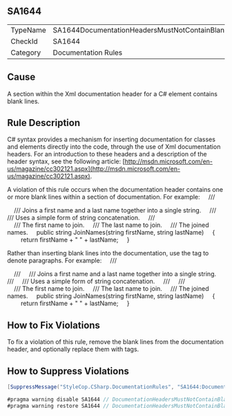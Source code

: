 ﻿## SA1644

<table>
<tr>
  <td>TypeName</td>
  <td>SA1644DocumentationHeadersMustNotContainBlankLines</td>
</tr>
<tr>
  <td>CheckId</td>
  <td>SA1644</td>
</tr>
<tr>
  <td>Category</td>
  <td>Documentation Rules</td>
</tr>
</table>

## Cause

A section within the Xml documentation header for a C# element contains blank lines.

## Rule Description

C# syntax provides a mechanism for inserting documentation for classes and elements directly into the code, through the use of Xml documentation headers. For an introduction to these headers and a description of the header syntax, see the following article: [http://msdn.microsoft.com/en-us/magazine/cc302121.aspx](http://msdn.microsoft.com/en-us/magazine/cc302121.aspx).

A violation of this rule occurs when the documentation header contains one or more blank lines within a section of documentation. For example:
    /// <summary>
    /// Joins a first name and a last name together into a single string.
    ///
    /// Uses a simple form of string concatenation.
    /// </summary>
    /// <param name="firstName">The first name to join.</param>
    /// <param name="lastName">The last name to join.</param>
    /// <returns>The joined names.</returns>
    public string JoinNames(string firstName, string lastName)
    {
        return firstName + " " + lastName;
    }



Rather than inserting blank lines into the documentation, use the <para> tag to denote paragraphs. For example:
    /// <summary>
    /// <para>
    /// Joins a first name and a last name together into a single string.
    /// </para><para>
    /// Uses a simple form of string concatenation.
    /// </para>
    /// </summary>
    /// <param name="firstName">The first name to join.</param>
    /// <param name="lastName">The last name to join.</param>
    /// <returns>The joined names.</returns>
    public string JoinNames(string firstName, string lastName)
    {
        return firstName + " " + lastName;
    }



## How to Fix Violations

To fix a violation of this rule, remove the blank lines from the documentation header, and optionally replace them with <para/> tags.

## How to Suppress Violations

```csharp
[SuppressMessage("StyleCop.CSharp.DocumentationRules", "SA1644:DocumentationHeadersMustNotContainBlankLines", Justification = "Reviewed.")]
```

```csharp
#pragma warning disable SA1644 // DocumentationHeadersMustNotContainBlankLines
#pragma warning restore SA1644 // DocumentationHeadersMustNotContainBlankLines
```
